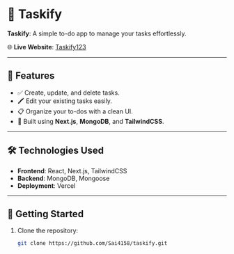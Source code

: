 # 📝 Taskify

**Taskify**: A simple to-do app to manage your tasks effortlessly. 

🌐 **Live Website**: [Taskify123](https://taskify123.vercel.app/)

---

## 📖 Features

- ✅ Create, update, and delete tasks.
- 🖍️ Edit your existing tasks easily.
- 📋 Organize your to-dos with a clean UI.
- 🚀 Built using **Next.js**, **MongoDB**, and **TailwindCSS**.

---

## 🛠️ Technologies Used

- **Frontend**: React, Next.js, TailwindCSS
- **Backend**: MongoDB, Mongoose
- **Deployment**: Vercel

---

## 🚀 Getting Started

1. Clone the repository:
   ```bash
   git clone https://github.com/Sai4158/taskify.git
